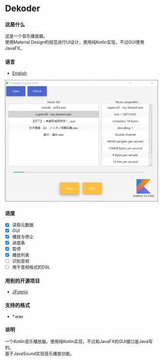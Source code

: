 # Dekoder

### 这是什么
这是一个音乐播放器。<br/>
使用Material Design的规范进行UI设计，使用纯Kotlin实现，不过GUI使用JavaFX。

### 语言
+ [English](./README.md)

![0](./art/02.PNG)

### 进度
+ [X] 读取元数据
+ [X] GUI
+ [X] 播放与停止
+ [X] 进度条
+ [X] 暂停
+ [X] 播放列表
+ [ ] 识别音频
+ [ ] 用于音频格式的DSL

### 用到的开源项目
+ [JFoenix](https://github.com/jfoenixadmin/JFoenix)

### 支持的格式
+ *.wav

### 说明
一个Kotlin音乐播放器。使用纯Kotlin实现，不过和JavaFX的GUI接口是Java写的。<br/>
基于JavaSound实现音乐播放功能。<br/>